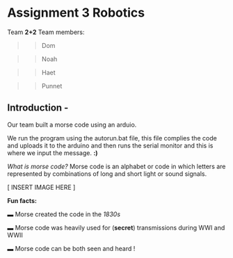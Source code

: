 # Assignment 3 Robotics 
Team **2+2**
Team members:
>>    Dom

>>    Noah 

>>    Haet

>>    Punnet 

## Introduction - 

Our team built a morse code using an arduio.



We run the program using the autorun.bat file,
this file complies the code and uploads it to the arduino and then runs the serial monitor
and this is  where we input the message. **:)**  

_What is morse code?_
Morse code is an alphabet or code in which letters are represented
by combinations of long and short light or sound signals.







[ INSERT IMAGE HERE ]






**Fun facts:** 





▬ Morse created the code in the _1830s_




▬ Morse code was heavily used for (**secret**) transmissions during WWI and WWII 




▬ Morse code can be both seen and heard !

